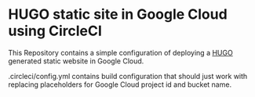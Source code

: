 # HUGO static site in Google Cloud using CircleCI 

This Repository contains a simple configuration of deploying a [HUGO](https://gohugo.io/]) generated static website in Google Cloud.

.circleci/config.yml contains build configuration that should just work with replacing placeholders for Google Cloud project id and bucket name.


